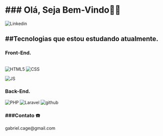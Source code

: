 <h1>### Olá, Seja Bem-Vindo🖐🏻</h1>

![Linkedin](https://img.shields.io/badge/LinkedIn-0077B5?style=for-the-badge&logo=linkedin&logoColor=white)

<h2>##Tecnologias que estou estudando atualmente.</h2>

<h3><p>Front-End.</p></h3>
<div style="display: inline_block"></br>
<img align="center" alt="HTML5" src="https://img.shields.io/badge/HTML-239120?style=for-the-badge&logo=html5&logoColor=white"/>

<img align="center" alt="CSS" src="https://img.shields.io/badge/CSS-239120?&style=for-the-badge&logo=css3&logoColor=white"/>

<img align="center" alt="JS" src="https://img.shields.io/badge/JavaScript-F7DF1E?style=for-the-badge&logo=javascript&logoColor=black"/><br>

<h3><p>Back-End.</p></h3>


<img align="center" alt="PHP" src="https://img.shields.io/badge/PHP-777BB4?style=for-the-badge&logo=php&logoColor=white"/>

<img align="center" alt="Laravel" src="https://img.shields.io/badge/Laravel-FF2D20?style=for-the-badge&logo=laravel&logoColor=white"/>


<img align="center" alt="github" src="https://img.shields.io/badge/GIT-E44C30?style=for-the-badge&logo=git&logoColor=white"/>

</div>

<h3>###Contato ☎️</h3>
gabriel.cage@gmail.com
